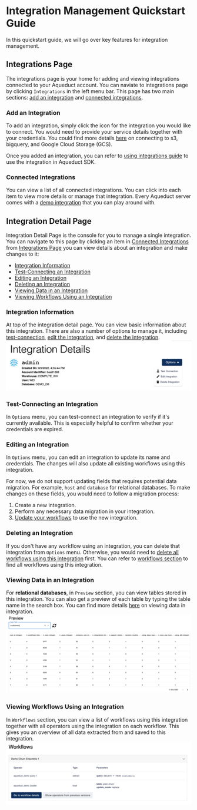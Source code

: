 # Integration Management Quickstart Guide
In this quickstart guide, we will go over key features for integration management.

## Integrations Page
The integrations page is your home for adding and viewing integrations connected to your Aqueduct account. You can naviate to integrations page by clicking `Integrations` in the left menu bar. This page has two main sections: [add an integration](#add-an-integration "mention") and [connected integrations](#connected-integrations "mention").

### Add an Integration
To add an integration, simply click the icon for the integration you would like to connect. You would need to provide your service details together with your credentials. You could find more details [here](./adding-an-integration/) on connecting to s3, bigquery, and Google Cloud Storage (GCS).

Once you added an integration, you can refer to [using integrations guide](./using-integrations/) to use the integration in Aqueduct SDK.

### Connected Integrations
You can view a list of all connected integrations. You can click into each item to view more details or manage that integration. Every Aqueduct server comes with a [demo integration](./aqueduct-demo-integration.md) that you can play around with.

## Integration Detail Page
Integration Detail Page is the console for you to manage a single integration. You can navigate to this page by clicking an item in [Connected Integrations](#connected-integrations "mention") from [Integrations Page](#integrations-page "mention") you can view details about an integration and make changes to it:
* [Integration Information](#integration-information "mention")
* [Test-Connecting an Integration](#test-connecting-an-integration "mention")
* [Editing an Integration](#editing-an-integration "mention")
* [Deleting an Integration](#deleting-an-integration "mention")
* [Viewing Data in an Integration](#viewing-data-in-an-integration "mention")
* [Viewing Workflows Using an Integration](#viewing-workflows-using-an-integration "mention")

### Integration Information
At top of the integration detail page. You can view basic information about this integration. There are also a number of options to manage it, including [test-connection](#test-connecting-an-integration "mention"), [edit the integration](#editing-an-integration "mention"), and [delete the integration](#deleting-an-integration "mention").
![](<../.gitbook/assets/integration_information.png>)

### Test-Connecting an Integration
In `Options` menu, you can test-connect an integration to verify if it's currently available. This is especially helpful to confirm whether your credentials are expired.

### Editing an Integration
In `Options` menu, you can edit an integration to update its name and credentials. The changes will also update all existing workflows using this integration.

For now, we do not support updating fields that requires potential data migration. For example, `host` and `database` for relational databases. To make changes on these fields, you would need to follow a migration process:
1. Create a new integration.
2. Perform any necessary data migration in your integration.
3. [Update your workflows](../workflows/editing-a-workflow.md) to use the new integration.

### Deleting an Integration
If you don't have any workflow using an integration, you can delete that integration from `Options` menu. Otherwise, you would need to [delete all workflows using this integration](../workflows/deleting-a-workflow.md) first. You can refer to [workflows section](#viewing-workflows-using-an-integration) to find all workflows using this integration.

### Viewing Data in an Integration
For **relational databases**, in `Preview` section, you can view tables stored in this integration. You can also get a preview of each table by typing the table name in the search box. You can find more details [here](./viewing-data-in-an-integration.md) on viewing data in integration.
![](<../.gitbook/assets/integration_data.png>)

### Viewing Workflows Using an Integration
In `Workflows` section, you can view a list of workflows using this integration together with all operators using the integration on each workflow. This gives you an overview of all data extracted from and saved to this integration.
![](<../.gitbook/assets/integration_workflows.png>)

